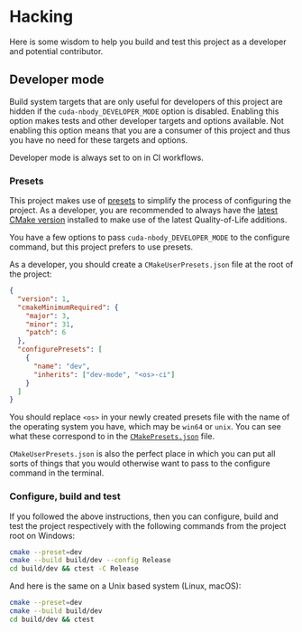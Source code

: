 # Hacking

Here is some wisdom to help you build and test this project as a developer and potential contributor.

## Developer mode

Build system targets that are only useful for developers of this project are hidden if the `cuda-nbody_DEVELOPER_MODE` option is disabled.
Enabling this option makes tests and other developer targets and options available.
Not enabling this option means that you are a consumer of this project and thus you have no need for these targets and options.

Developer mode is always set to on in CI workflows.

### Presets

This project makes use of [presets][1] to simplify the process of configuring the project.
As a developer, you are recommended to always have the [latest CMake version][2] installed to make use of the latest Quality-of-Life additions.

You have a few options to pass `cuda-nbody_DEVELOPER_MODE` to the configure command, but this project prefers to use presets.

As a developer, you should create a `CMakeUserPresets.json` file at the root of
the project:

```json
{
  "version": 1,
  "cmakeMinimumRequired": {
    "major": 3,
    "minor": 31,
    "patch": 6
  },
  "configurePresets": [
    {
      "name": "dev",
      "inherits": ["dev-mode", "<os>-ci"]
    }
  ]
}
```

You should replace `<os>` in your newly created presets file with the name of the operating system you have, which may be `win64` or `unix`.
You can see what these correspond to in the [`CMakePresets.json`](CMakePresets.json) file.

`CMakeUserPresets.json` is also the perfect place in which you can put all sorts of things that you would otherwise want to pass to the configure command in the terminal.

### Configure, build and test

If you followed the above instructions, then you can configure, build and test the project respectively with the following commands from the project root on Windows:

```sh
cmake --preset=dev
cmake --build build/dev --config Release
cd build/dev && ctest -C Release
```

And here is the same on a Unix based system (Linux, macOS):

```sh
cmake --preset=dev
cmake --build build/dev
cd build/dev && ctest
```

[1]: https://cmake.org/cmake/help/latest/manual/cmake-presets.7.html
[2]: https://cmake.org/download/
